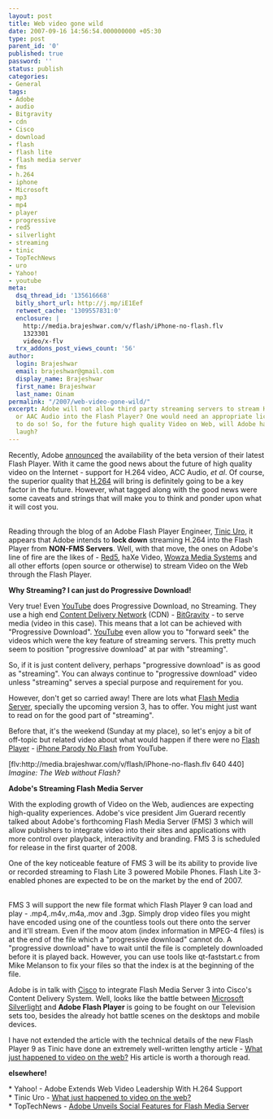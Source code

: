 ```yaml
---
layout: post
title: Web video gone wild
date: 2007-09-16 14:56:54.000000000 +05:30
type: post
parent_id: '0'
published: true
password: ''
status: publish
categories:
- General
tags:
- Adobe
- audio
- Bitgravity
- cdn
- Cisco
- download
- flash
- flash lite
- flash media server
- fms
- h.264
- iphone
- Microsoft
- mp3
- mp4
- player
- progressive
- red5
- silverlight
- streaming
- tinic
- TopTechNews
- uro
- Yahoo!
- youtube
meta:
  dsq_thread_id: '135616668'
  bitly_short_url: http://j.mp/iE1Eef
  retweet_cache: '1309557831:0'
  enclosure: |
    http://media.brajeshwar.com/v/flash/iPhone-no-flash.flv
    1323301
    video/x-flv
  trx_addons_post_views_count: '56'
author:
  login: Brajeshwar
  email: brajeshwar@gmail.com
  display_name: Brajeshwar
  first_name: Brajeshwar
  last_name: Oinam
permalink: "/2007/web-video-gone-wild/"
excerpt: Adobe will not allow third party streaming servers to stream H.264 video
  or AAC Audio into the Flash Player? One would need an appropriate license from Adobe
  to do so! So, for the future high quality Video on Web, will Adobe have the last
  laugh?
---
```

<p>Recently, Adobe <a href="http://www.brajeshwar.com/2007/flash-player-supports-h264-the-standard-deployed-in-blu-ray-and-hd-dvd/">announced</a> the availability of the beta version of their latest Flash Player. With it came the good news about the future of high quality video on the Internet - support for H.264 video, ACC Audio, <em>et al</em>. Of course, the superior quality that <a href="http://en.wikipedia.org/wiki/H.264">H.264</a> will bring is definitely going to be a key factor in the future. However, what tagged along with the good news were some caveats and strings that will make you to think and ponder upon what it will cost you.</p>
<p><br />
Reading through the blog of an Adobe Flash Player Engineer, <a href="http://www.kaourantin.net/" title="Tinic Uro">Tinic Uro</a>, it appears that Adobe intends to <strong>lock down</strong> streaming H.264 into the Flash Player from <strong>NON-FMS Servers</strong>. Well, with that move, the ones on Adobe's line of fire are the likes of - <a href="http://osflash.org/red5">Red5</a>, haXe Video, <a href="http://www.wowzamedia.com/">Wowza Media Systems</a> and all other efforts (open source or otherwise) to stream Video on the Web through the Flash Player.</p>
<p><strong>Why Streaming? I can just do Progressive Download!</strong></p>
<p>Very true! Even <a href="http://www.youtube.com/" title="YouTube">YouTube</a> does Progressive Download, no Streaming. They use a high end <a href="http://en.wikipedia.org/wiki/Content_Delivery_Network" title="Content Delivery Network">Content Delivery Network</a> (CDN) - <a href="http://www.bitgravity.com/" title="BitGravity">BitGravity</a> - to serve media (video in this case). This means that a lot can be achieved with "Progressive Download". <a href="http://www.youtube.com/" title="YouTube">YouTube</a> even allow you to "forward seek" the videos which were the key feature of streaming servers. This pretty much seem to position "progressive download" at par with "streaming".</p>
<p>So, if it is just content delivery, perhaps "progressive download" is as good as "streaming". You can always continue to "progressive download" video unless "streaming" serves a special purpose and requirement for you.</p>
<p>However, don't get so carried away! There are lots what <a href="http://www.adobe.com/products/flashmediaserver/">Flash Media Server</a>, specially the upcoming version 3, has to offer. You might just want to read on for the good part of "streaming".</p>
<p>Before that, it's the weekend (Sunday at my place), so let's enjoy a bit of off-topic but related video about what would happen if there were no <a href="http://www.adobe.com/go/flashplayer/">Flash Player</a> - <a href="http://www.youtube.com/watch?v=bjgXnMVMimg">iPhone Parody No Flash</a> from YouTube.</p>
<p>[flv:http://media.brajeshwar.com/v/flash/iPhone-no-flash.flv 640 440]<br />
<em>Imagine: The Web without Flash?</em></p>
<p><strong>Adobe's Streaming Flash Media Server</strong></p>
<p>With the exploding growth of Video on the Web, audiences are expecting high-quality experiences. Adobe's vice president Jim Guerard recently talked about Adobe's forthcoming Flash Media Server (FMS) 3 which will allow publishers to integrate video into their sites and applications with more control over playback, interactivity and branding. FMS 3 is scheduled for release in the first quarter of 2008.</p>
<p>One of the key noticeable feature of FMS 3 will be its ability to provide live or recorded streaming to Flash Lite 3 powered Mobile Phones. Flash Lite 3-enabled phones are expected to be on the market by the end of 2007.</p>
<p><br />
FMS 3 will support the new file format which Flash Player 9 can load and play - .mp4,.m4v,.m4a,.mov and .3gp. Simply drop video files you might have encoded using one of the countless tools out there onto the server and it'll stream. Even if the moov atom (index information in MPEG-4 files) is at the end of the file which a "progressive download" cannot do. A "progressive download" have to wait until the file is completely downloaded before it is played back. However, you can use tools like qt-faststart.c from Mike Melanson to fix your files so that the index is at the beginning of the file.</p>
<p>Adobe is in talk with <a href="http://www.cisco.com/" title="Cisco">Cisco</a> to integrate Flash Media Server 3 into Cisco's Content Delivery System. Well, looks like the battle between <a href="http://www.brajeshwar.com/2007/microsoft-silverlight-10/" title="Microsoft Silverlight">Microsoft Silverlight</a> and <strong>Adobe Flash Player</strong> is going to be fought on our Television sets too, besides the already hot battle scenes on the desktops and mobile devices.</p>
<p>I have not extended the article with the technical details of the new Flash Player 9 as Tinic have done an extremely well-written lengthy article - <a href="http://www.kaourantin.net/2007/08/what-just-happened-to-video-on-web_20.html">What just happened to video on the web?</a> His article is worth a thorough read.</p>
<p><strong>elsewhere!</strong></p>
<p>* Yahoo! - Adobe Extends Web Video Leadership With H.264 Support<br />
* Tinic Uro -  <a href="http://www.kaourantin.net/2007/08/what-just-happened-to-video-on-web_20.html" title="What just happened to video on the web?">What just happened to video on the web?</a><br />
* TopTechNews - <a href="http://www.toptechnews.com/story.xhtml?story_id=020002F0BPFC" title="Adobe Unveils Social Features for Flash Media Server">Adobe Unveils Social Features for Flash Media Server</a></p>
